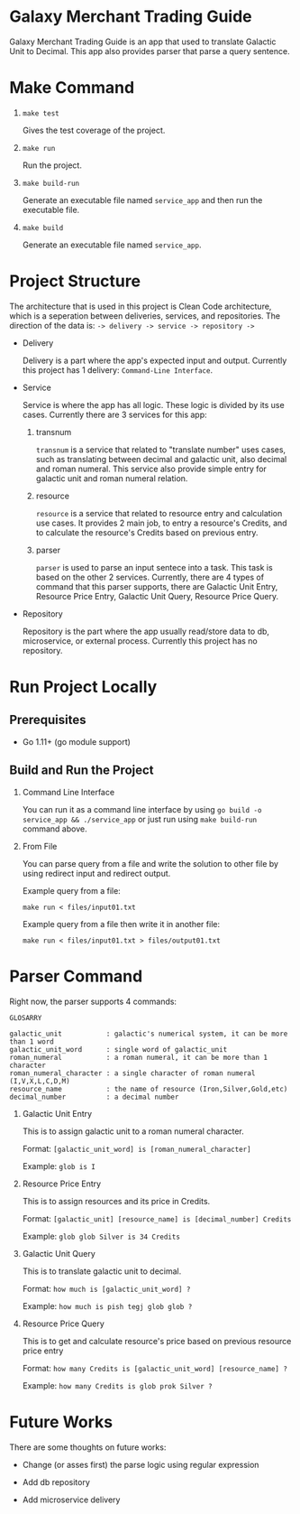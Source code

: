 # Galaxy Merchant Trading Guide
Galaxy Merchant Trading Guide is an app that used to translate Galactic Unit to Decimal. This app also provides parser that parse a query sentence.

# Make Command

1. `make test`

    Gives the test coverage of the project.

2. `make run`

    Run the project.

3. `make build-run`

    Generate an executable file named `service_app` and then run the executable file.

4. `make build`

    Generate an executable file named `service_app`.

# Project Structure

The architecture that is used in this project is Clean Code architecture, which is a seperation between deliveries, services, and repositories. The direction of the data is: `-> delivery -> service -> repository ->`

- Delivery

    Delivery is a part where the app's expected input and output. Currently this project has 1 delivery: `Command-Line Interface`.

- Service

    Service is where the app has all logic. These logic is divided by its use cases. Currently there are 3 services for this app:

    1. transnum

        `transnum` is a service that related to "translate number" uses cases, such as translating between decimal and galactic unit, also decimal and roman numeral. This service also provide simple entry for galactic unit and roman numeral relation.

    2. resource

        `resource` is a service that related to resource entry and calculation use cases. It provides 2 main job, to entry a resource's Credits, and to calculate the resource's Credits based on previous entry.

    3. parser

        `parser` is used to parse an input sentece into a task. This task is based on the other 2 services.
        Currently, there are 4 types of command that this parser supports, there are Galactic Unit Entry, Resource Price Entry, Galactic Unit Query, Resource Price Query.

- Repository

    Repository is the part where the app usually read/store data to db, microservice, or external process. Currently this project has no repository.


# Run Project Locally

## Prerequisites

- Go 1.11+ (go module support)

## Build and Run the Project

1. Command Line Interface

    You can run it as a command line interface by using `go build -o service_app && ./service_app` or just run using `make build-run` command above.

2. From File

    You can parse query from a file and write the solution to other file by using redirect input and redirect output.

    Example query from a file:

    `make run < files/input01.txt`

    Example query from a file then write it in another file:

    `make run < files/input01.txt > files/output01.txt`

# Parser Command

Right now, the parser supports 4 commands:

```
GLOSARRY

galactic_unit           : galactic's numerical system, it can be more than 1 word
galactic_unit_word      : single word of galactic_unit
roman_numeral           : a roman numeral, it can be more than 1 character
roman_numeral_character : a single character of roman numeral (I,V,X,L,C,D,M)
resource_name           : the name of resource (Iron,Silver,Gold,etc)
decimal_number          : a decimal number
```

1. Galactic Unit Entry

    This is to assign galactic unit to a roman numeral character.
    
    Format: `[galactic_unit_word] is [roman_numeral_character]`

    Example: `glob is I`

2. Resource Price Entry

    This is to assign resources and its price in Credits.
    
    Format: `[galactic_unit] [resource_name] is [decimal_number] Credits`

    Example: `glob glob Silver is 34 Credits`

3. Galactic Unit Query

    This is to translate galactic unit to decimal.
    
    Format: `how much is [galactic_unit_word] ?`

    Example: `how much is pish tegj glob glob ?`

4. Resource Price Query

    This is to get and calculate resource's price based on previous resource price entry
    
    Format: `how many Credits is [galactic_unit_word] [resource_name] ?`

    Example: `how many Credits is glob prok Silver ?`

# Future Works

There are some thoughts on future works:

- Change (or asses first) the parse logic using regular expression

- Add db repository

- Add microservice delivery
